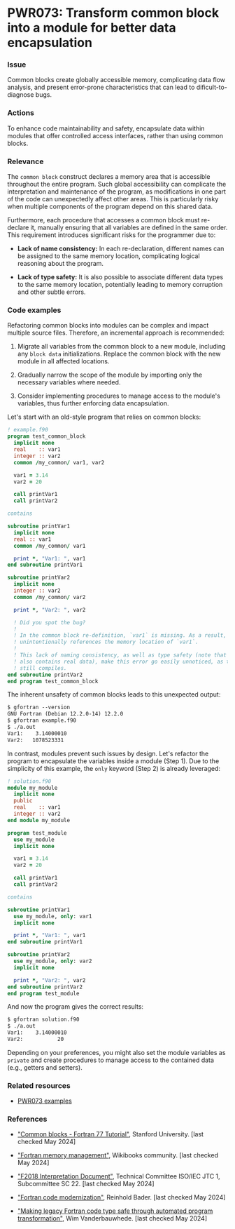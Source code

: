 # PWR073: Transform common block into a module for better data encapsulation

### Issue

Common blocks create globally accessible memory, complicating data flow
analysis, and present error-prone characteristics that can lead to
dificult-to-diagnose bugs.

### Actions

To enhance code maintainability and safety, encapsulate data within modules
that offer controlled access interfaces, rather than using common blocks.

### Relevance

The `common block` construct declares a memory area that is accessible
throughout the entire program. Such global accessibility can complicate the
interpretation and maintenance of the program, as modifications in one part of
the code can unexpectedly affect other areas. This is particularly risky when
multiple components of the program depend on this shared data.

Furthermore, each procedure that accesses a common block must re-declare it,
manually ensuring that all variables are defined in the same order. This
requirement introduces significant risks for the programmer due to:

- **Lack of name consistency:** In each re-declaration, different names can be
  assigned to the same memory location, complicating logical reasoning about
  the program.

- **Lack of type safety:** It is also possible to associate different data
  types to the same memory location, potentially leading to memory corruption
  and other subtle errors.

### Code examples

Refactoring common blocks into modules can be complex and impact multiple
source files. Therefore, an incremental approach is recommended:

1. Migrate all variables from the common block to a new module, including any
   `block data` initializations. Replace the common block with the new module
   in all affected locations.

2. Gradually narrow the scope of the module by importing only the necessary
   variables where needed.

3. Consider implementing procedures to manage access to the module's variables,
   thus further enforcing data encapsulation.

Let's start with an old-style program that relies on common blocks:

```fortran
! example.f90
program test_common_block
  implicit none
  real    :: var1
  integer :: var2
  common /my_common/ var1, var2

  var1 = 3.14
  var2 = 20

  call printVar1
  call printVar2

contains

subroutine printVar1
  implicit none
  real :: var1
  common /my_common/ var1

  print *, "Var1: ", var1
end subroutine printVar1

subroutine printVar2
  implicit none
  integer :: var2
  common /my_common/ var2

  print *, "Var2: ", var2

  ! Did you spot the bug?
  !
  ! In the common block re-definition, `var1` is missing. As a result, `var2`
  ! unintentionally references the memory location of `var1`.
  !
  ! This lack of naming consistency, as well as type safety (note that `var1`
  ! also contains real data), make this error go easily unnoticed, as the code
  ! still compiles.
end subroutine printVar2
end program test_common_block
```

The inherent unsafety of common blocks leads to this unexpected output:

```txt
$ gfortran --version
GNU Fortran (Debian 12.2.0-14) 12.2.0
$ gfortran example.f90
$ ./a.out
Var1:    3.14000010
Var2:   1078523331
```

In contrast, modules prevent such issues by design. Let's refactor the program
to encapsulate the variables inside a module (Step 1). Due to the simplicity of
this example, the `only` keyword (Step 2) is already leveraged:

```fortran
! solution.f90
module my_module
  implicit none
  public
  real    :: var1
  integer :: var2
end module my_module

program test_module
  use my_module
  implicit none

  var1 = 3.14
  var2 = 20

  call printVar1
  call printVar2

contains

subroutine printVar1
  use my_module, only: var1
  implicit none

  print *, "Var1: ", var1
end subroutine printVar1

subroutine printVar2
  use my_module, only: var2
  implicit none

  print *, "Var2: ", var2
end subroutine printVar2
end program test_module
```

And now the program gives the correct results:

```txt
$ gfortran solution.f90
$ ./a.out
Var1:    3.14000010
Var2:           20
```

Depending on your preferences, you might also set the module variables as
`private` and create procedures to manage access to the contained data (e.g.,
getters and setters).

### Related resources

- [PWR073 examples](https://github.com/codee-com/open-catalog/tree/main/Checks/PWR073/)

### References

- ["Common blocks - Fortran 77
  Tutorial"](https://web.stanford.edu/class/me200c/tutorial_77/13_common.html),
  Stanford University. [last checked May 2024]

- ["Fortran memory
  management"](https://en.wikibooks.org/wiki/Fortran/memory_management),
  Wikibooks community. [last checked May 2024]

- ["F2018 Interpretation
Document"](https://j3-fortran.org/doc/year/18/18-007r1.pdf), Technical
Committee ISO/IEC JTC 1, Subcommittee SC 22. [last checked May 2024]

- ["Fortran code
modernization"](https://www.ugent.be/hpc/en/training/2018/modern_fortran_materials/modernfortran2018.pdf),
Reinhold Bader. [last checked May 2024]

- ["Making legacy Fortran code type safe through automated program
transformation"](https://link.springer.com/article/10.1007/s11227-021-03839-9),
Wim Vanderbauwhede. [last checked May 2024]
